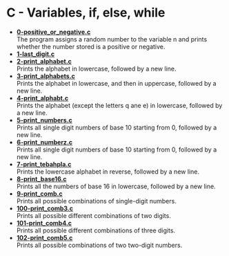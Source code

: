 # C - Variables, if, else, while
* [**0-positive_or_negative.c**](https://github.com/GraceGichuki/alx-low_level_programming/blob/master/0x01-variables_if_else_while/0-positive_or_negative.c)  
The program assigns a random number to the variable n and prints whether the number stored is a positive or negative.  
* [**1-last_digit.c**](https://github.com/GraceGichuki/alx-low_level_programming/blob/master/0x01-variables_if_else_while/1-last_digit.c)  
* [**2-print_alphabet.c**](https://github.com/GraceGichuki/alx-low_level_programming/blob/master/0x01-variables_if_else_while/2-print_alphabet.c)  
Prints the alphabet in lowercase, followed by a new line.  
* [**3-print_alphabets.c**](https://github.com/GraceGichuki/alx-low_level_programming/blob/master/0x01-variables_if_else_while/3-print_alphabets.c)  
Prints the alphabet in lowercase, and then in uppercase, followed by a new line.  
* [**4-print_alphabt.c**](https://github.com/GraceGichuki/alx-low_level_programming/blob/master/0x01-variables_if_else_while/4-print_alphabt.c)  
Prints the alphabet (except the letters q ane e) in lowercase, followed by a new line.  
* [**5-print_numbers.c**](https://github.com/GraceGichuki/alx-low_level_programming/blob/master/0x01-variables_if_else_while/5-print_numbers.c)  
Prints all single digit numbers of base 10 starting from 0, followed by a new line.  
* [**6-print_numberz.c**](https://github.com/GraceGichuki/alx-low_level_programming/blob/master/0x01-variables_if_else_while/6-print_numberz.c)  
Prints all single digit numbers of base 10 starting from 0, followed by a new line.  
* [**7-print_tebahpla.c**](https://github.com/GraceGichuki/alx-low_level_programming/blob/master/0x01-variables_if_else_while/7-print_tebahpla.c)  
Prints the lowercase alphabet in reverse, followed by a new line.  
* [**8-print_base16.c**](https://github.com/GraceGichuki/alx-low_level_programming/blob/master/0x01-variables_if_else_while/8-print_base16.c)  
Prints all the numbers of base 16 in lowercase, followed by a new line.  
* [**9-print_comb.c**](https://github.com/GraceGichuki/alx-low_level_programming/blob/master/0x01-variables_if_else_while/9-print_comb.c)  
Prints all possible combinations of single-digit numbers.  
* [**100-print_comb3.c**](https://github.com/GraceGichuki/alx-low_level_programming/blob/master/0x01-variables_if_else_while/100-print_comb3.c)  
Prints all possible different combinations of two digits.  
* [**101-print_comb4.c**](https://github.com/GraceGichuki/alx-low_level_programming/blob/master/0x01-variables_if_else_while/101-print_comb4.c)  
Prints all possible different combinations of three digits. 
* [**102-print_comb5.c**](https://github.com/GraceGichuki/alx-low_level_programming/blob/master/0x01-variables_if_else_while/102-print_comb5.c)  
Prints all possible combinations of two two-digit numbers.

